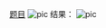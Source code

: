 [题目](https://leetcode.cn/problems/successor-lcci/description/)
![pic](result.png)
结果：
![pic](result.png)